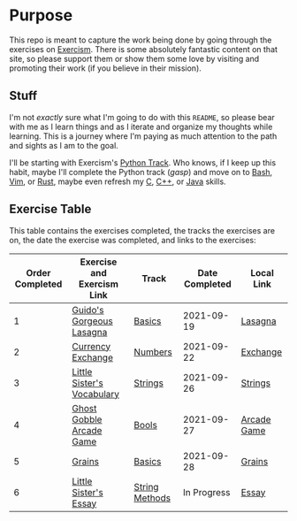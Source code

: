# Purpose

This repo is meant to capture the work being done by going through the exercises on [Exercism](https://exercism.org/). There is some absolutely fantastic content on that site, so please support them or show them some love by visiting and promoting their work (if you believe in their mission).

## Stuff

I'm not *exactly* sure what I'm going to do with this `README`, so please bear with me as I learn things and as I iterate and organize my thoughts while learning. This is a journey where I'm paying as much attention to the path and sights as I am to the goal.

I'll be starting with Exercism's [Python Track](https://exercism.org/tracks/python). Who knows, if I keep up this habit, maybe I'll complete the Python track (*gasp*) and move on to [Bash](https://exercism.org/tracks/bash), [Vim](https://exercism.org/tracks/vimscript), or [Rust](https://exercism.org/tracks/rust), maybe even refresh my [C](https://exercism.org/tracks/c), [C++](https://exercism.org/tracks/cpp), or [Java](https://exercism.org/tracks/java) skills.

## Exercise Table

This table contains the exercises completed, the tracks the exercises are on, the date the exercise was completed, and links to the exercises:

| Order Completed | Exercise and Exercism Link                                                                        | Track               | Date Completed | Local Link                                |
| --------------- | ------------------------------------------------------------------------------------------------- | ------------------- | -------------- | ----------------------------------------- |
| 1               | [Guido's Gorgeous Lasagna](https://exercism.org/tracks/python/exercises/guidos-gorgeous-lasagna)  | [Basics][1]         | 2021-09-19     | [Lasagna](Basics_1_Lasagna/README.md)     |
| 2               | [Currency Exchange](https://exercism.org/tracks/python/exercises/currency-exchange)               | [Numbers][2]        | 2021-09-22     | [Exchange](Numbers_1_Exchange/README.md)  |
| 3               | [Little Sister's Vocabulary](https://exercism.org/tracks/python/exercises/little-sisters-vocab)   | [Strings][3]        | 2021-09-26     | [Strings](Strings_1_Vocab/README.md)      |
| 4               | [Ghost Gobble Arcade Game](https://exercism.org/tracks/python/exercises/ghost-gobble-arcade-game) | [Bools][4]          | 2021-09-27     | [Arcade Game](Bools_1_Arcade/README.md)   |
| 5               | [Grains](https://exercism.org/tracks/python/exercises/grains)                                     | [Basics][1]         | 2021-09-28     | [Grains](Basics_2_Grains/README.md)       |
| 6               | [Little Sister's Essay](https://exercism.org/tracks/python/exercises/little-sisters-essay)        | [String Methods][5] | In Progress    | [Essay](String_Methods_1_Essay/README.md) |

[1]: https://exercism.org/tracks/python/concepts/basics
[2]: https://exercism.org/tracks/python/concepts/numbers
[3]: https://exercism.org/tracks/python/concepts/strings
[4]: https://exercism.org/tracks/python/concepts/bools
[5]: https://exercism.org/tracks/python/concepts/string-methods
